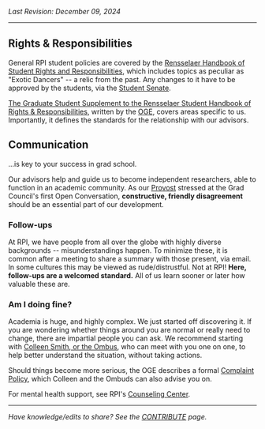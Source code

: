 _Last Revision: December 09, 2024_

---

## Rights & Responsibilities

General RPI student policies are covered by the [Rensselaer Handbook of Student Rights and Responsibilities](https://rpi.box.com/s/p1b39vybm914b5cao4csrgl84bfrrh2l), which includes topics as peculiar as "Exotic Dancers" -- a relic from the past. Any changes to it have to be approved by the students, via the [Student Senate](Stud%20Gov't%20101.md#Student%20Senate).

[The Graduate Student Supplement to the Rensselaer Student Handbook of Rights & Responsibilities](https://graduate.rpi.edu/forms-and-policies), written by the [OGE](Important%20Offices.md#Office%20of%20Graduate%20Education), covers areas specific to us. Importantly, it defines the standards for the relationship with our advisors.

## Communication
...is key to your success in grad school.

Our advisors help and guide us to become independent researchers, able to function in an academic community. As our [Provost](Important%20Offices.md#Important%20People%20on%20Campus) stressed at the Grad Council's first Open Conversation, **constructive, friendly disagreement** should be an essential part of our development.

### Follow-ups
At RPI, we have people from all over the globe with highly diverse backgrounds -- misunderstandings happen. To minimize these, it is common after a meeting to share a summary with those present, via email. In some cultures this may be viewed as rude/distrustful. Not at RPI! **Here, follow-ups are a welcomed standard.** All of us learn sooner or later how valuable these are.

### Am I doing fine?
Academia is huge, and highly complex. We just started off discovering it. If you are wondering whether things around you are normal or really need to change, there are impartial people you can ask.
We recommend starting with [Colleen Smith, or the Ombus](Important%20Offices.md#Important%20People%20on%20Campus), who can meet with you one on one, to help better understand the situation, without taking actions.

Should things become more serious, the OGE describes a formal [Complaint Policy](https://graduate.rpi.edu/forms-and-policies), which Colleen and the Ombuds can also advise you on.

For mental health support, see RPI's [Counseling Center](Important%20Offices.md#Counceling%20Center).


---
_Have knowledge/edits to share? See the [CONTRIBUTE](../CONTRIBUTE.md) page._